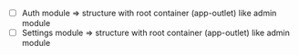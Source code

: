- [ ] Auth module => structure with root container (app-outlet) like admin module
- [ ] Settings module => structure with root container (app-outlet) like admin module